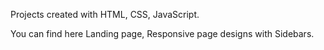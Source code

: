 Projects created with HTML, CSS, JavaScript. 

You can find here Landing page, Responsive page designs with Sidebars.
